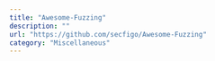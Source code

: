 ```yaml
---
title: "Awesome-Fuzzing"
description: ""
url: "https://github.com/secfigo/Awesome-Fuzzing"
category: "Miscellaneous"
---
```

